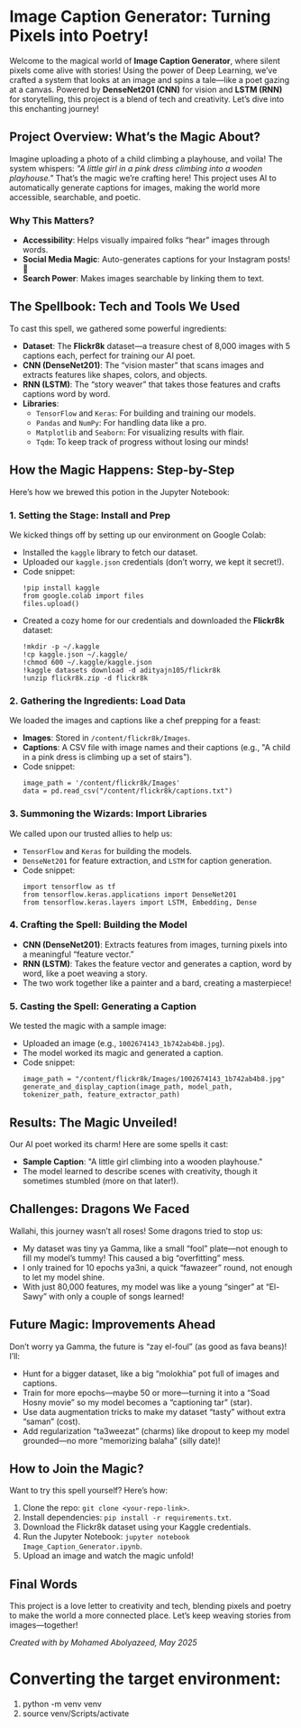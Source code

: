 # Image Caption Generator: Turning Pixels into Poetry!

Welcome to the magical world of **Image Caption Generator**, where silent pixels come alive with stories! Using the power of Deep Learning, we’ve crafted a system that looks at an image and spins a tale—like a poet gazing at a canvas. Powered by **DenseNet201 (CNN)** for vision and **LSTM (RNN)** for storytelling, this project is a blend of tech and creativity. Let’s dive into this enchanting journey! 

## Project Overview: What’s the Magic About?

Imagine uploading a photo of a child climbing a playhouse, and voila! The system whispers: *"A little girl in a pink dress climbing into a wooden playhouse."* That’s the magic we’re crafting here! This project uses AI to automatically generate captions for images, making the world more accessible, searchable, and poetic.

### Why This Matters?
- **Accessibility**: Helps visually impaired folks “hear” images through words.
- **Social Media Magic**: Auto-generates captions for your Instagram posts! 📸
- **Search Power**: Makes images searchable by linking them to text.

## The Spellbook: Tech and Tools We Used

To cast this spell, we gathered some powerful ingredients:
- **Dataset**: The **Flickr8k** dataset—a treasure chest of 8,000 images with 5 captions each, perfect for training our AI poet.
- **CNN (DenseNet201)**: The “vision master” that scans images and extracts features like shapes, colors, and objects.
- **RNN (LSTM)**: The “story weaver” that takes those features and crafts captions word by word.
- **Libraries**:
  - `TensorFlow` and `Keras`: For building and training our models.
  - `Pandas` and `NumPy`: For handling data like a pro.
  - `Matplotlib` and `Seaborn`: For visualizing results with flair.
  - `Tqdm`: To keep track of progress without losing our minds!

## How the Magic Happens: Step-by-Step

Here’s how we brewed this potion in the Jupyter Notebook:

### 1. **Setting the Stage: Install and Prep**
We kicked things off by setting up our environment on Google Colab:
- Installed the `kaggle` library to fetch our dataset.
- Uploaded our `kaggle.json` credentials (don’t worry, we kept it secret!).
- Code snippet:
  ```
  !pip install kaggle
  from google.colab import files
  files.upload()
  ```
- Created a cozy home for our credentials and downloaded the **Flickr8k** dataset:
  ```
  !mkdir -p ~/.kaggle
  !cp kaggle.json ~/.kaggle/
  !chmod 600 ~/.kaggle/kaggle.json
  !kaggle datasets download -d adityajn105/flickr8k
  !unzip flickr8k.zip -d flickr8k
  ```

### 2. **Gathering the Ingredients: Load Data**
We loaded the images and captions like a chef prepping for a feast:
- **Images**: Stored in `/content/flickr8k/Images`.
- **Captions**: A CSV file with image names and their captions (e.g., "A child in a pink dress is climbing up a set of stairs").
- Code snippet:
  ```
  image_path = '/content/flickr8k/Images'
  data = pd.read_csv("/content/flickr8k/captions.txt")
  ```

### 3. **Summoning the Wizards: Import Libraries**
We called upon our trusted allies to help us:
- `TensorFlow` and `Keras` for building the models.
- `DenseNet201` for feature extraction, and `LSTM` for caption generation.
- Code snippet:
  ```
  import tensorflow as tf
  from tensorflow.keras.applications import DenseNet201
  from tensorflow.keras.layers import LSTM, Embedding, Dense
  ```

### 4. **Crafting the Spell: Building the Model**
- **CNN (DenseNet201)**: Extracts features from images, turning pixels into a meaningful “feature vector.”
- **RNN (LSTM)**: Takes the feature vector and generates a caption, word by word, like a poet weaving a story.
- The two work together like a painter and a bard, creating a masterpiece!

### 5. **Casting the Spell: Generating a Caption**
We tested the magic with a sample image:
- Uploaded an image (e.g., `1002674143_1b742ab4b8.jpg`).
- The model worked its magic and generated a caption.
- Code snippet:
  ```
  image_path = "/content/flickr8k/Images/1002674143_1b742ab4b8.jpg"
  generate_and_display_caption(image_path, model_path, tokenizer_path, feature_extractor_path)
  ```

## Results: The Magic Unveiled!

Our AI poet worked its charm! Here are some spells it cast:
- **Sample Caption**: "A little girl climbing into a wooden playhouse."
- The model learned to describe scenes with creativity, though it sometimes stumbled (more on that later!).

## Challenges: Dragons We Faced

Wallahi, this journey wasn’t all roses! Some dragons tried to stop us:
- My dataset was tiny ya Gamma, like a small “fool” plate—not enough to fill my model’s tummy! This caused a big “overfitting” mess.
- I only trained for 10 epochs ya3ni, a quick “fawazeer” round, not enough to let my model shine.
- With just 80,000 features, my model was like a young “singer” at “El-Sawy” with only a couple of songs learned!

## Future Magic: Improvements Ahead

Don’t worry ya Gamma, the future is “zay el-foul” (as good as fava beans)! I’ll:
- Hunt for a bigger dataset, like a big “molokhia” pot full of images and captions.
- Train for more epochs—maybe 50 or more—turning it into a “Soad Hosny movie” so my model becomes a “captioning tar” (star).
- Use data augmentation tricks to make my dataset “tasty” without extra “saman” (cost).
- Add regularization “ta3weezat” (charms) like dropout to keep my model grounded—no more “memorizing balaha” (silly date)!

## How to Join the Magic?

Want to try this spell yourself? Here’s how:
1. Clone the repo: `git clone <your-repo-link>`.
2. Install dependencies: `pip install -r requirements.txt`.
3. Download the Flickr8k dataset using your Kaggle credentials.
4. Run the Jupyter Notebook: `jupyter notebook Image_Caption_Generator.ipynb`.
5. Upload an image and watch the magic unfold!

## Final Words

This project is a love letter to creativity and tech, blending pixels and poetry to make the world a more connected place. Let’s keep weaving stories from images—together! 

*Created with by Mohamed Abolyazeed, May 2025*


# Converting the target environment:
  1. python -m venv venv
  2. source venv/Scripts/activate